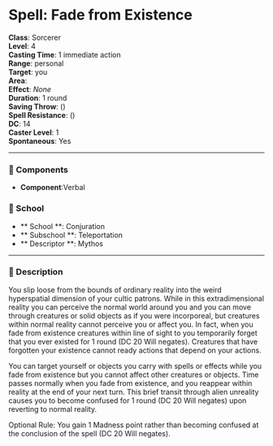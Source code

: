 
# Spell: Fade from Existence
**Class**: Sorcerer  
**Level**: 4  
**Casting Time**: 1 immediate action  
**Range**: personal  
**Target**: you  
**Area**:   
**Effect**: _None_  
**Duration**: 1 round  
**Saving Throw**:  ()  
**Spell Resistance**:  ()  
**DC**: 14  
**Caster Level**: 1  
**Spontaneous**: Yes

---

### 🔮 Components
- **Component**:Verbal

### 🏫 School
- ** School **: Conjuration
- ** Subschool **: Teleportation
- ** Descriptor **: Mythos
---

### 📜 Description
You slip loose from the bounds of ordinary reality into the weird hyperspatial dimension of your cultic patrons. While in this extradimensional reality you can perceive the normal world around you and you can move through creatures or solid objects as if you were incorporeal, but creatures within normal reality cannot perceive you or affect you. In fact, when you fade from existence creatures within line of sight to you temporarily forget that you ever existed for 1 round (DC 20 Will negates). Creatures that have forgotten your existence cannot ready actions that depend on your actions.

You can target yourself or objects you carry with spells or effects while you fade from existence but you cannot affect other creatures or objects. Time passes normally when you fade from existence, and you reappear within reality at the end of your next turn. This brief transit through alien unreality causes you to become confused for 1 round (DC 20 Will negates) upon reverting to normal reality.

Optional Rule: You gain 1 Madness point rather than becoming confused at the conclusion of the spell (DC 20 Will negates).
